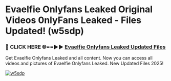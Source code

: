 # Evaelfie Onlyfans Leaked Original Videos 0nlyFans Leaked - Files Updated! (w5sdp)

<h3>🔴 CLICK HERE 🌐==►► <a href="https://tinyurl.com/4seja8ks" rel="nofollow">Evaelfie Onlyfans Leaked Updated Files</a></h3>

Get Evaelfie Onlyfans Leaked and all content. Now you can access all videos and pictures of Evaelfie Onlyfans Leaked. New Updated Files 2025!

[![w5sdp](https://i.imgur.com/EWjZXRe.gif)](https://tinyurl.com/4seja8ks)
